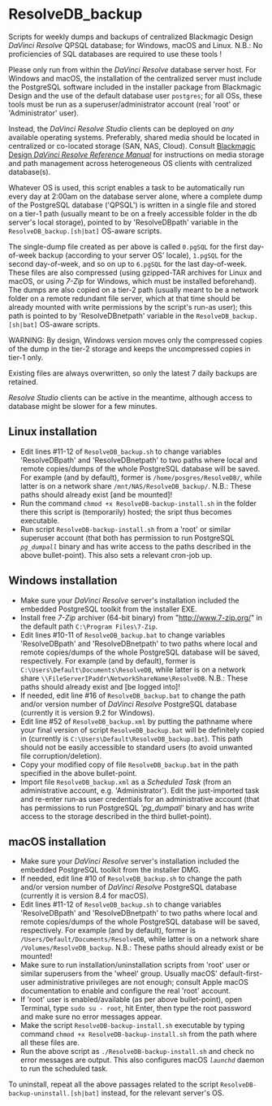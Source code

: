 # ResolveDB_backup
Scripts for weekly dumps and backups of centralized Blackmagic Design *DaVinci Resolve* QPSQL database; for Windows, macOS and Linux.
N.B.: No proficiencies of SQL databases are required to use these tools !

Please only run from within the *DaVinci Resolve* database server host. For Windows and macOS, the installation of the centralized server must include the PostgreSQL software included in the installer package from Blackmagic Design and the use of the default database user `postgres`; for all OSs, these tools must be run as a superuser/administrator account (real 'root' or 'Administrator' user).

Instead, the *DaVinci Resolve Studio* clients can be deployed on *any* available operating systems. Preferably, shared media should be located in centralized or co-located storage (SAN, NAS, Cloud). Consult [Blackmagic Design *DaVinci Resolve Reference Manual*](https://www.blackmagicdesign.com/support/family/davinci-resolve-and-fusion) for instructions on media storage and path management across heterogeneous OS clients with centralized database(s).

Whatever OS is used, this script enables a task to be automatically run every day at 2:00am on the database server alone, where a complete dump of the PostgreSQL database ('QPSQL') is written in a single file and stored on a tier-1 path (usually meant to be on a freely accessible folder in the db server's local storage), pointed to by 'ResolveDBpath' variable in the `ResolveDB_backup.[sh|bat]` OS-aware scripts.

The single-dump file created as per above is called `0.pgSQL` for the first day-of-week backup (according to your server OS' locale), `1.pgSQL` for the second day-of-week, and so on up to `6.pgSQL` for the last day-of-week. These files are also compressed (using gzipped-TAR archives for Linux and macOS, or using _7-Zip_ for Windows, which must be installed beforehand).
The dumps are also copied on a tier-2 path (usually meant to be a network folder on a remote redundant file server, which at that time should be already mounted with write permissions by the script's run-as user); this path is pointed to by 'ResolveDBnetpath' variable in the `ResolveDB_backup.[sh|bat]` OS-aware scripts.

WARNING: By design, Windows version moves only the compressed copies of the dump in the tier-2 storage and keeps the uncompressed copies in tier-1 only.

Existing files are always overwritten, so only the latest 7 daily backups are retained.

*Resolve Studio* clients can be active in the meantime, although access to database might be slower for a few minutes.


Linux installation
------------------
 * Edit lines #11-12 of `ResolveDB_backup.sh` to change variables 'ResolveDBpath' and 'ResolveDBnetpath' to two paths where local and remote copies/dumps of the whole PostgreSQL database will be saved. For example (and by default), former is `/home/posgres/ResolveDB/`, while latter is on a network share `/mnt/NAS/ResolveDB_backup/`. N.B.: These paths should already exist [and be mounted]!
 * Run the command `chmod +x ResolveDB-backup-install.sh` in the folder there this script is (temporarily) hosted; the sript thus becomes executable.
 * Run script `ResolveDB-backup-install.sh` from a 'root' or similar superuser account (that both has permission to run PostgreSQL *`pg_dumpall`* binary and has write access to the paths described in the above bullet-point). This also sets a relevant cron-job up.

Windows installation
--------------------
 * Make sure your *DaVinci Resolve* server's installation included the embedded PostgreSQL toolkit from the installer EXE.
 * Install free _7-Zip_ archiver (64-bit binary) from "http://www.7-zip.org/" in the default path `C:\Program Files\7-Zip`.
 * Edit lines #10-11 of `ResolveDB_backup.bat` to change variables 'ResolveDBpath' and 'ResolveDBnetpath' to two paths where local and remote copies/dumps of the whole PostgreSQL database will be saved, respectively. For example (and by default), former is `C:\Users\Default\Documents\ResolveDB`, while latter is on a network share `\\FileServerIPaddr\NetworkShareName\ResolveDB`. N.B.: These paths should already exist and [be logged into]!
 * If needed, edit line #16 of `ResolveDB_backup.bat` to change the path and/or version number of *DaVinci Resolve* PostgreSQL database (currently it is version 9.2 for Windows).
 * Edit line #52 of `ResolveDB_backup.xml` by putting the pathname where your final version of script `ResolveDB_backup.bat` will be definitely copied in (currently is `C:\Users\Default\ResolveDB_backup.bat`). This path should not be easily accessible to standard users (to avoid unwanted file corruption/deletion).
 * Copy your modified copy of file `ResolveDB_backup.bat` in the path specified in the above bullet-point.
 * Import file `ResolveDB_backup.xml` as a _Scheduled Task_ (from an administrative account, e.g. 'Administrator'). Edit the just-imported task and re-enter run-as user credentials for an administrative account (that has permissions to run PostgreSQL *'pg_dumpall'* binary and has write access to the storage described in the third bullet-point).

macOS installation
------------------
 * Make sure your *DaVinci Resolve* server's installation included the embedded PostgreSQL toolkit from the installer DMG.
 * If needed, edit line #10 of `ResolveDB_backup.sh` to change the path and/or version number of *DaVinci Resolve* PostgreSQL database (currently it is version 8.4 for macOS).
 * Edit lines #11-12 of `ResolveDB_backup.sh` to change variables 'ResolveDBpath' and 'ResolveDBnetpath' to two paths where local and remote copies/dumps of the whole PostgreSQL database will be saved, respectively. For example (and by default), former is `/Users/Default/Documents/ResolveDB`, while latter is on a network share `/Volumes/ResolveDB_backup`. N.B.: These paths should already exist or be mounted!
 * Make sure to run installation/uninstallation scripts from 'root' user or similar superusers from the 'wheel' group. Usually macOS' default-first-user administrative privileges are not enough; consult Apple macOS documentation to enable and configure the real 'root' account.
 * If 'root' user is enabled/available (as per above bullet-point), open Terminal, type `sudo su - root`, hit Enter, then type the root password and make sure no error messages appear.
 * Make the script `ResolveDB-backup-install.sh` executable by typing command `chmod +x ResolveDB-backup-install.sh` from the path where all these files are.
 * Run the above script as `./ResolveDB-backup-install.sh` and check no error messages are output. This also configures macOS *`launchd`* daemon to run the scheduled task.
 
 
 To uninstall, repeat all the above passages related to the script `ResolveDB-backup-uninstall.[sh|bat]` instead, for the relevant server's OS.
